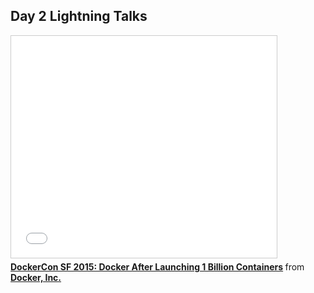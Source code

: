 <!--
{
"name" : "day-2-lightning-talks",
"version" : "0.1",
"title" : "Day 2 Lightning Talks",
"description" : "Learn about the latest developments in the Docker world.",
"freshnessDate" : 2015-06-24,
"license" : "All Rights Reserved"
}
-->

<!-- @section -->

## Day 2 Lightning Talks

<!-- @asset, "contentType": "outlearn/video", "provider": "youtube", "url": "https://www.youtube.com/embed/NRiCVbdmo3s" -->

<iframe src="//www.slideshare.net/slideshow/embed_code/key/LjkxE4mnJgOsCc" width="425" height="355" frameborder="0" marginwidth="0" marginheight="0" scrolling="no" style="border:1px solid #CCC; border-width:1px; margin-bottom:5px; max-width: 100%;" allowfullscreen> </iframe> <div style="margin-bottom:5px"> <strong> <a href="//www.slideshare.net/Docker/dockercon-sf-2015-scaling-new-services" title="DockerCon SF 2015: Docker After Launching 1 Billion Containers" target="_blank">DockerCon SF 2015: Docker After Launching 1 Billion Containers</a> </strong> from <strong><a href="//www.slideshare.net/Docker" target="_blank">Docker, Inc.</a></strong> </div>
